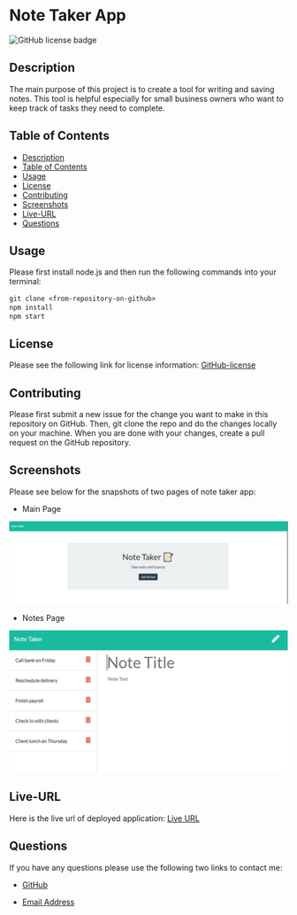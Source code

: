 # Note Taker App

![GitHub license badge](https://img.shields.io/badge/license-MIT-blue.svg)

## Description

The main purpose of this project is to create a tool for writing and saving notes. This tool is helpful especially for small business owners who want to keep track of tasks they need to complete.

## Table of Contents
* [Description](#description)
* [Table of Contents](#table-of-contents)
* [Usage](#usage)
* [License](#license)
* [Contributing](#contributing)
* [Screenshots](#screenshots)
* [Live-URL](#Live-URL)
* [Questions](#questions)

## Usage
Please first install node.js and then run the following commands into your terminal: 

```
git clone <from-repository-on-github>
npm install
npm start
```
## License
Please see the following link for license information: 
[GitHub-license](./utils/license-MIT.txt)

## Contributing
Please first submit a new issue for the change you want to make in this repository on GitHub. Then, git clone the repo and do the changes locally on your machine. When you are done with your changes, create a pull request on the GitHub repository.

## Screenshots
Please see below for the snapshots of two pages of note taker app:

* Main Page

![alt=note-taker-mainPage](./utils/images/mainPage.PNG)

* Notes Page

![alt=note-taker-notesPage](./utils/images/notesPage.png)


## Live-URL
Here is the live url of deployed application:
[Live URL](https://notetaker-ss-041621.herokuapp.com/)

## Questions
If you have any questions please use the following two links to contact me:

* [GitHub](https://github.com/sshahram)

* [Email Address](mailto:shirin.shahram23@gmail.com)
